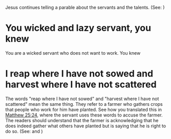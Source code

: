 Jesus continues telling a parable about the servants and the talents. (See: )

# You wicked and lazy servant, you knew
You are a wicked servant who does not want to work. You knew

# I reap where I have not sowed and harvest where I have not scattered
The words "reap where I have not sowed" and "harvest where I have not scattered" mean the same thing. They refer to a farmer who gathers crops that people who work for him have planted. See how you translated this in [Matthew 25:24](../25/24.md), where the servant uses these words to accuse the farmer. The readers should understand that the farmer is acknowledging that he does indeed gather what others have planted but is saying that he is right to do so. (See:  and )